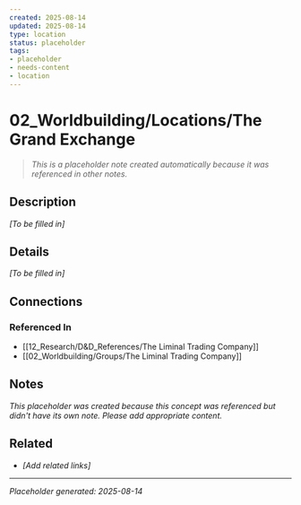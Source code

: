 ```yaml
---
created: 2025-08-14
updated: 2025-08-14
type: location
status: placeholder
tags:
- placeholder
- needs-content
- location
---
```


# 02_Worldbuilding/Locations/The Grand Exchange

> *This is a placeholder note created automatically because it was referenced in other notes.*

## Description

*[To be filled in]*

## Details

*[To be filled in]*

## Connections

### Referenced In
- [[12_Research/D&D_References/The Liminal Trading Company]]
- [[02_Worldbuilding/Groups/The Liminal Trading Company]]

## Notes

*This placeholder was created because this concept was referenced but didn't have its own note. Please add appropriate content.*

## Related
- *[Add related links]*

---
*Placeholder generated: 2025-08-14*